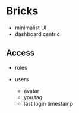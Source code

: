 # Bricks

- minimalist UI
- dashboard centric

## Access

- roles

- users
  - avatar
  - you tag
  - last login timestamp
